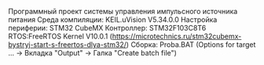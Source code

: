 Программный проект системы управления импульсного источника питания
Среда компиляции: KEIL.uVision V5.34.0.0
Настройка периферии: STM32 CubeMX
Контроллер: STM32F103C8T6
RTOS:FreeRTOS Kernel V10.0.1 (https://microtechnics.ru/stm32cubemx-bystryj-start-s-freertos-dlya-stm32/)
Сборка: Proba.BAT (Options for target ... -> Вкладка "Output" -> Галка "Create batch file")